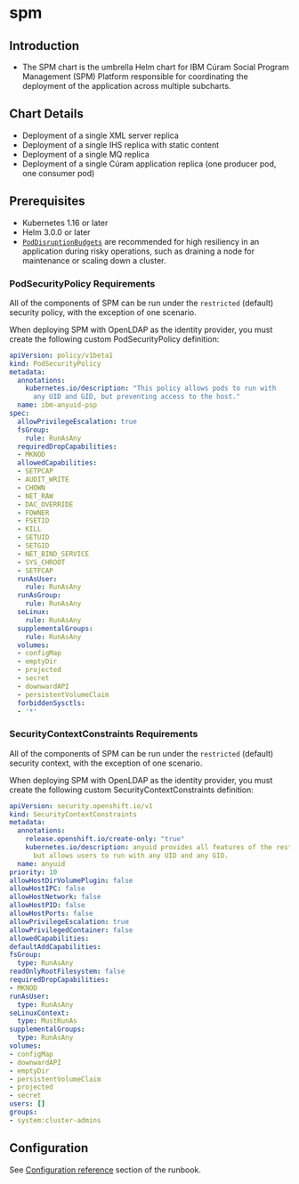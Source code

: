 # spm

## Introduction

* The SPM chart is the umbrella Helm chart for IBM Cúram Social Program Management (SPM) Platform responsible for coordinating the deployment of the application across multiple subcharts.

## Chart Details

* Deployment of a single XML server replica
* Deployment of a single IHS replica with static content
* Deployment of a single MQ replica
* Deployment of a single Cúram application replica (one producer pod, one consumer pod)

## Prerequisites

* Kubernetes 1.16 or later
* Helm 3.0.0 or later
* [`PodDisruptionBudgets`](https://kubernetes.io/docs/tasks/run-application/configure-pdb/) are recommended for high resiliency in an application during risky operations, such as draining a node for maintenance or scaling down a cluster.

### PodSecurityPolicy Requirements

All of the components of SPM can be run under the `restricted` (default) security policy, with the exception of one scenario.

When deploying SPM with OpenLDAP as the identity provider, you must create the following custom PodSecurityPolicy definition:

```yaml
apiVersion: policy/v1beta1
kind: PodSecurityPolicy
metadata:
  annotations:
    kubernetes.io/description: "This policy allows pods to run with
      any UID and GID, but preventing access to the host."
  name: ibm-anyuid-psp
spec:
  allowPrivilegeEscalation: true
  fsGroup:
    rule: RunAsAny
  requiredDropCapabilities:
  - MKNOD
  allowedCapabilities:
  - SETPCAP
  - AUDIT_WRITE
  - CHOWN
  - NET_RAW
  - DAC_OVERRIDE
  - FOWNER
  - FSETID
  - KILL
  - SETUID
  - SETGID
  - NET_BIND_SERVICE
  - SYS_CHROOT
  - SETFCAP
  runAsUser:
    rule: RunAsAny
  runAsGroup:
    rule: RunAsAny
  seLinux:
    rule: RunAsAny
  supplementalGroups:
    rule: RunAsAny
  volumes:
  - configMap
  - emptyDir
  - projected
  - secret
  - downwardAPI
  - persistentVolumeClaim
  forbiddenSysctls:
  - '*'
```

### SecurityContextConstraints Requirements

All of the components of SPM can be run under the `restricted` (default) security context, with the exception of one scenario.

When deploying SPM with OpenLDAP as the identity provider, you must create the following custom SecurityContextConstraints definition:

```yaml
apiVersion: security.openshift.io/v1
kind: SecurityContextConstraints
metadata:
  annotations:
    release.openshift.io/create-only: "true"
    kubernetes.io/description: anyuid provides all features of the restricted SCC
      but allows users to run with any UID and any GID.
  name: anyuid
priority: 10
allowHostDirVolumePlugin: false
allowHostIPC: false
allowHostNetwork: false
allowHostPID: false
allowHostPorts: false
allowPrivilegeEscalation: true
allowPrivilegedContainer: false
allowedCapabilities:
defaultAddCapabilities:
fsGroup:
  type: RunAsAny
readOnlyRootFilesystem: false
requiredDropCapabilities:
- MKNOD
runAsUser:
  type: RunAsAny
seLinuxContext:
  type: MustRunAs
supplementalGroups:
  type: RunAsAny
volumes:
- configMap
- downwardAPI
- emptyDir
- persistentVolumeClaim
- projected
- secret
users: []
groups:
- system:cluster-admins
```

## Configuration

See [Configuration reference](https://ibm.github.io/spm-kubernetes/deployment/config-reference) section of the runbook.
